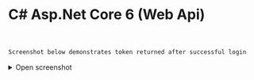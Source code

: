 ﻿# C# Asp.Net Core 6 (Web Api)

<br/>

```css
Screenshot below demonstrates token returned after successful login
```

<details>
  <summary>Open screenshot</summary>
  
  ![screendshot description'](./wwwroot/screenshots/Token.png)
</details>

<br/>